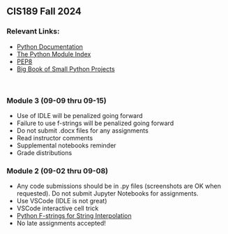 
## CIS189 Fall 2024

### Relevant Links:

- [Python Documentation](https://docs.python.org/3/)
- [The Python Module Index](https://docs.python.org/3/py-modindex.html)
- [PEP8](https://peps.python.org/pep-0008/)
- [Big Book of Small Python Projects](https://inventwithpython.com/bigbookpython/)

<br>

### Module 3 (09-09 thru 09-15)

- Use of IDLE will be penalized going forward 
- Failure to use f-strings will be penalized going forward
- Do not submit .docx files for any assignments
- Read instructor comments
- Supplemental notebooks reminder
- Grade distributions



### Module 2 (09-02 thru 09-08)

- Any code submissions should be in .py files (screenshots are OK when requested).
Do not submit Jupyter Notebooks for assignments. 
- Use VSCode (IDLE is not great)
- VSCode interactive cell trick
- [Python F-strings for String Interpolation](https://realpython.com/python-f-strings/)
- No late assignments accepted! 
